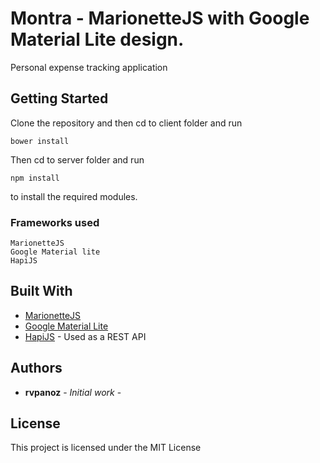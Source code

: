 # Montra - MarionetteJS with Google Material Lite design.

Personal expense tracking application

## Getting Started

Clone the repository and then cd to client folder and run 

```
bower install
```

Then cd to server folder and run

```
npm install
```

to install the required modules.

### Frameworks used

```
MarionetteJS
Google Material lite
HapiJS
```

## Built With

* [MarionetteJS](http://marionettejs.com/)
* [Google Material Lite](https://getmdl.io/)
* [HapiJS](http://hapijs.com/) - Used as a REST API

## Authors

* **rvpanoz** - *Initial work* -

## License

This project is licensed under the MIT License

